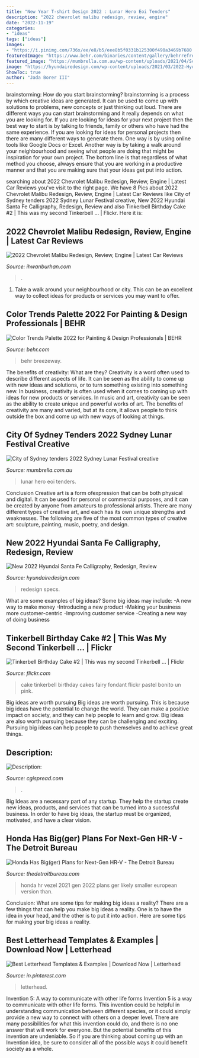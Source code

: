 ```yaml
---
title: "New Year T-shirt Design 2022 : Lunar Hero Eoi Tenders"
description: "2022 chevrolet malibu redesign, review, engine"
date: "2022-11-19"
categories:
- "ideas"
tags: ["ideas"]
images:
- "https://i.pinimg.com/736x/ee/e8/b5/eee8b5f0331b125300f490a3469b7680.jpg"
featuredImage: "https://www.behr.com/binaries/content/gallery/behrrefresh/pro/2022-color-trends/breezeway-3-mobile.jpg"
featured_image: "https://mumbrella.com.au/wp-content/uploads/2021/04/Screen-Shot-2021-04-06-at-9.53.44-am.png"
image: "https://hyundairedesign.com/wp-content/uploads/2021/03/2022-Hyundai-Santa-Fe-Interior-21.png?is-pending-load=1"
ShowToc: true
author: "Jada Borer III"
---
```



brainstorming: How do you start brainstorming?
brainstorming is a process by which creative ideas are generated. It can be used to come up with solutions to problems, new concepts or just thinking out loud. There are different ways you can start brainstorming and it really depends on what you are looking for. If you are looking for ideas for your next project then the best way to start is by talking to friends, family or others who have had the same experience. If you are looking for ideas for personal projects then there are many different ways to generate them. One way is by using online tools like Google Docs or Excel. Another way is by taking a walk around your neighbourhood and seeing what people are doing that might be inspiration for your own project. The bottom line is that regardless of what method you choose, always ensure that you are working in a productive manner and that you are making sure that your ideas get put into action.

	

		
searching about 2022 Chevrolet Malibu Redesign, Review, Engine | Latest Car Reviews you've visit to the right page. We have 8 Pics about 2022 Chevrolet Malibu Redesign, Review, Engine | Latest Car Reviews like City of Sydney tenders 2022 Sydney Lunar Festival creative, New 2022 Hyundai Santa Fe Calligraphy, Redesign, Review and also Tinkerbell Birthday Cake #2 | This was my second Tinkerbell … | Flickr. Here it is:
		
    
## 2022 Chevrolet Malibu Redesign, Review, Engine | Latest Car Reviews

<img loading=lazy src="https://www.ihwanburhan.com/wp-content/uploads/2020/07/2022-Chevrolet-Malibu-Exterior.png" onerror="this.onerror=null;this.src='https://tse2.mm.bing.net/th?id=OIP.9d4ehXoXWMP2gM-axAoh-wHaEF&amp;pid=15.1';" alt="2022 Chevrolet Malibu Redesign, Review, Engine | Latest Car Reviews">

_Source: ihwanburhan.com_

>. 

	

1. Take a walk around your neighbourhood or city. This can be an excellent way to collect ideas for products or services you may want to offer.

    
## Color Trends Palette 2022 For Painting &amp; Design Professionals | BEHR

<img loading=lazy src="https://www.behr.com/binaries/content/gallery/behrrefresh/pro/2022-color-trends/breezeway-3-mobile.jpg" onerror="this.onerror=null;this.src='https://tse2.mm.bing.net/th?id=OIP.FM7EBIxIzwG7AWo_1HU5swAAAA&amp;pid=15.1';" alt="Color Trends Palette 2022 for Painting &amp; Design Professionals | BEHR">

_Source: behr.com_

>behr breezeway. 

	

The benefits of creativity: What are they?
Creativity is a word often used to describe different aspects of life. It can be seen as the ability to come up with new ideas and solutions, or to turn something existing into something new. In business, creativity is often used when it comes to coming up with ideas for new products or services. In music and art, creativity can be seen as the ability to create unique and powerful works of art. The benefits of creativity are many and varied, but at its core, it allows people to think outside the box and come up with new ways of looking at things.

    
## City Of Sydney Tenders 2022 Sydney Lunar Festival Creative

<img loading=lazy src="https://mumbrella.com.au/wp-content/uploads/2021/04/Screen-Shot-2021-04-06-at-9.53.44-am.png" onerror="this.onerror=null;this.src='https://tse1.mm.bing.net/th?id=OIP.AaOT-cLgzuDaU_TxHACKnAHaFi&amp;pid=15.1';" alt="City of Sydney tenders 2022 Sydney Lunar Festival creative">

_Source: mumbrella.com.au_

>lunar hero eoi tenders. 

	

Conclusion
Creative art is a form ofexpression that can be both physical and digital. It can be used for personal or commercial purposes, and it can be created by anyone from amateurs to professional artists. There are many different types of creative art, and each has its own unique strengths and weaknesses. The following are five of the most common types of creative art: sculpture, painting, music, poetry, and design.

    
## New 2022 Hyundai Santa Fe Calligraphy, Redesign, Review

<img loading=lazy src="https://hyundairedesign.com/wp-content/uploads/2021/03/2022-Hyundai-Santa-Fe-Interior-21.png?is-pending-load=1" onerror="this.onerror=null;this.src='https://tse1.mm.bing.net/th?id=OIP.ekkk5-fSGgohxRGDZ9vT9QHaEU&amp;pid=15.1';" alt="New 2022 Hyundai Santa Fe Calligraphy, Redesign, Review">

_Source: hyundairedesign.com_

>redesign specs. 

	

What are some examples of big ideas?
Some big ideas may include: 
-A new way to make money 
-Introducing a new product 
-Making your business more customer-centric 
-Improving customer service 
-Creating a new way of doing business

    
## Tinkerbell Birthday Cake #2 | This Was My Second Tinkerbell … | Flickr

<img loading=lazy src="https://c1.staticflickr.com/5/4086/5000474597_762ba20b80_b.jpg" onerror="this.onerror=null;this.src='https://tse3.mm.bing.net/th?id=OIP.J_VVO5l_Dwfb5UNkAoc2PQHaJ4&amp;pid=15.1';" alt="Tinkerbell Birthday Cake #2 | This was my second Tinkerbell … | Flickr">

_Source: flickr.com_

>cake tinkerbell birthday cakes fairy fondant flickr pastel bonito un pink. 

	

Big ideas are worth pursuing
Big ideas are worth pursuing. This is because big ideas have the potential to change the world. They can make a positive impact on society, and they can help people to learn and grow. Big ideas are also worth pursuing because they can be challenging and exciting. Pursuing big ideas can help people to push themselves and to achieve great things.

    
## Description:

<img loading=lazy src="https://cgispread.com/wp-content/uploads/2016/01/Diver-t-shirt-labels-design-print-1030x1030.jpg" onerror="this.onerror=null;this.src='https://tse4.mm.bing.net/th?id=OIP.j-KTR2WnQhY97jHleGCx3wHaHa&amp;pid=15.1';" alt="Description:">

_Source: cgispread.com_

>. 

	

Big Ideas are a necessary part of any startup. They help the startup create new ideas, products, and services that can be turned into a successful business. In order to have big ideas, the startup must be organized, motivated, and have a clear vision.

    
## Honda Has Big(ger) Plans For Next-Gen HR-V - The Detroit Bureau

<img loading=lazy src="https://www.thedetroitbureau.com/wp-content/uploads/2021/01/Honda-Vezel.jpg" onerror="this.onerror=null;this.src='https://tse4.mm.bing.net/th?id=OIP.KqlQdHsL5e9D_nKO1FCd7QHaE7&amp;pid=15.1';" alt="Honda Has Big(ger) Plans for Next-Gen HR-V - The Detroit Bureau">

_Source: thedetroitbureau.com_

>honda hr vezel 2021 gen 2022 plans ger likely smaller european version than. 

	

Conclusion: What are some tips for making big ideas a reality?
There are a few things that can help you make big ideas a reality. One is to have the idea in your head, and the other is to put it into action. Here are some tips for making your big ideas a reality.

    
## Best Letterhead Templates &amp; Examples | Download Now | Letterhead

<img loading=lazy src="https://i.pinimg.com/736x/ee/e8/b5/eee8b5f0331b125300f490a3469b7680.jpg" onerror="this.onerror=null;this.src='https://tse3.mm.bing.net/th?id=OIP.UsV2shYsqPnk9Yg0DYVA7wHaPh&amp;pid=15.1';" alt="Best Letterhead Templates &amp; Examples | Download Now | Letterhead">

_Source: in.pinterest.com_

>letterhead. 

	

Invention 5: A way to communicate with other life forms
Invention 5 is a way to communicate with other life forms. This invention could be helpful in understanding communication between different species, or it could simply provide a new way to connect with others on a deeper level. There are many possibilities for what this invention could do, and there is no one answer that will work for everyone. But the potential benefits of this invention are undeniable. So if you are thinking about coming up with an Invention idea, be sure to consider all of the possible ways it could benefit society as a whole.


